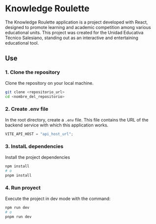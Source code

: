 # Knowledge Roulette

The Knowledge Roulette application is a project developed with React, designed to promote learning and academic competition among various educational units. This project was created for the Unidad Educativa Técnico Salesiano, standing out as an interactive and entertaining educational tool.

## Use

### 1. Clone the repository

Clone the repository on your local machine.

```bash
git clone <repositorio_url>
cd <nombre_del_repositorio>
```

### 2. Create .env file

In the root directory, create a `.env` file. This file contains the URL of the backend service with which this application works.

```js
VITE_API_HOST = "api_host_url";
```

### 3. InstalL dependencies

Install the project dependencies

```bash
npm install
# o
pnpm install
```

### 4. Run proyect

Execute the project in dev mode with the command:

```bash
npm run dev
# o
pnpm run dev
```
